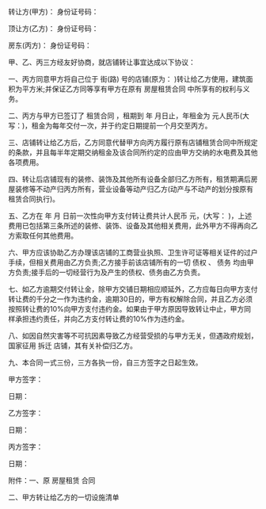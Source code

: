 
 


转让方(甲方)： 身份证号码：


顶让方(乙方)： 身份证号码：


房东(丙方)： 身份证号码：


甲、乙、丙三方经友好协商，就店铺转让事宜达成以下协议：


一、丙方同意甲方将自己位于 街(路) 号的店铺(原为： )转让给乙方使用，建筑面积为平方米;并保证乙方同等享有甲方在原有
房屋租赁合同
中所享有的权利与义务。


二、丙方与甲方已签订了
租赁合同
，租期到 年 月日止，年租金为 元人民币(大写：)，租金为每年交付一次，并于约定日期提前一个月交至丙方。


三、店铺转让给乙方后，乙方同意代替甲方向丙方履行原有店铺租赁合同中所规定的条款，并且每半年定期交纳租金及该合同所约定的应由甲方交纳的水电费及其他各项费用。


四、转让后店铺现有的装修、装饰及其他所有设备全部归乙方所有，租赁期满后房屋装修等不动产归丙方所有，营业设备等动产归乙方(动产与不动产的划分按原有租赁合同执行)。


五、乙方在 年 月 日前一次性向甲方支付转让费共计人民币 元，(大写： )，上述费用已包括第三条所述的装修、装饰、设备及其他相关费用，此外甲方不得再向乙方索取任何其他费用。


六、甲方应该协助乙方办理该店铺的工商营业执照、卫生许可证等相关证件的过户手续，但相关费用由乙方负责;乙方接手前该店铺所有的一切
债权
、
债务
均由甲方负责;接手后的一切经营行为及产生的债权、债务由乙方负责。


七、如乙方逾期交付转让金，除甲方交铺日期相应顺延外，乙方应每日向甲方支付转让费的千分之一作为违约金，逾期30日的，甲方有权解除合同，并且乙方必须按照转让费的10%向甲方支付违约金。如果由于甲方原因导致转让中止，甲方同样承担违约责任，并向乙方支付转让费的10%作为违约金。


八、如因自然灾害等不可抗因素导致乙方经营受损的与甲方无关，但遇政府规划，国家征用
拆迁
店铺，其有关补偿归乙方。


九、本合同一式三份，三方各执一份，自三方签字之日起生效。


甲方签字：


日期：


乙方签字：


日期：


丙方签字：


日期：


附件：一、原
房屋租赁
合同


二、甲方转让给乙方的一切设施清单
 


 

 
 
 
 
 
  


  
 

  


  


  
 
 
 
 

